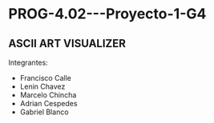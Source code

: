 # PROG-4.02---Proyecto-1-G4

## ASCII ART VISUALIZER

Integrantes:
   - Francisco Calle
   - Lenin Chavez
   - Marcelo Chincha
   - Adrian Cespedes
   - Gabriel Blanco
